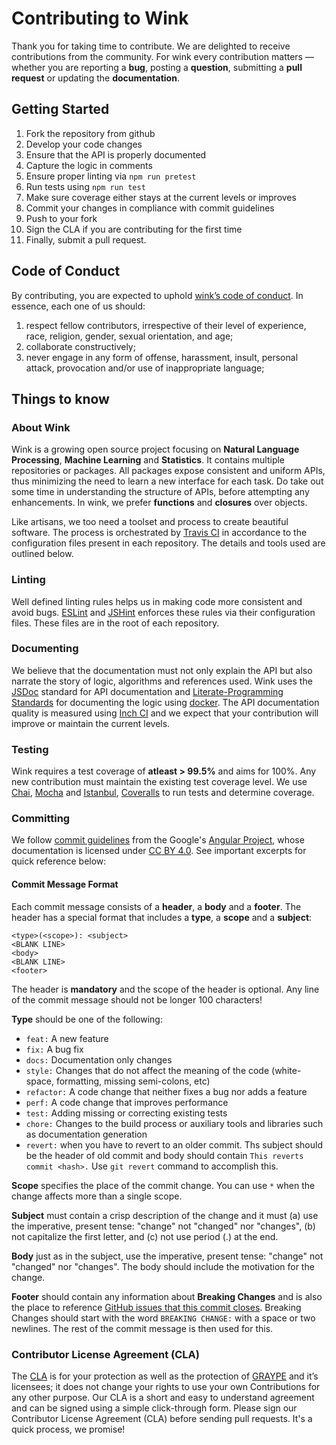 # Contributing to Wink

Thank you for taking time to contribute. We are delighted to receive contributions from the community. For wink every contribution matters — whether you are reporting a **bug**, posting a **question**, submitting a **pull request** or updating the **documentation**.

## Getting Started
1. Fork the repository from github
2. Develop your code changes
3. Ensure that the API is properly documented
4. Capture the logic in comments
4. Ensure proper linting via  `npm run pretest`
5. Run tests using `npm run test`
6. Make sure coverage either stays at the current levels or improves
7. Commit your changes in compliance with commit guidelines
8. Push to your fork
9. Sign the CLA if you are contributing for the first time
10. Finally, submit a pull request.


## Code of Conduct
By contributing, you are expected to uphold [wink’s code of conduct](CODE_OF_CONDUCT.md). In essence, each one of us should:

1. respect fellow contributors, irrespective of their level of experience, race, religion, gender, sexual orientation, and age;
2. collaborate constructively;
3. never engage in any form of offense, harassment,  insult, personal attack, provocation and/or use of inappropriate language;



## Things to know
### About Wink
Wink is a growing open source project focusing on **Natural Language Processing**, **Machine Learning** and **Statistics**. It contains multiple repositories or packages. All packages expose consistent and uniform APIs, thus minimizing the need to learn a new interface for each task. Do take out some time in understanding the structure of APIs, before attempting any enhancements. In wink, we prefer **functions** and **closures** over objects.

Like artisans, we too need a toolset and process to create beautiful software. The process is orchestrated by [Travis CI](https://travis-ci.org/) in accordance to the configuration files present in each repository. The details and tools used are outlined below.


### Linting
Well defined linting rules helps us in making code more consistent and avoid bugs. [ESLint](https://eslint.org) and [JSHint](http://jshint.com/) enforces these rules via their configuration files. These files are in the root of each repository.


### Documenting
We believe that the documentation must not only explain the API but also narrate the story of logic, algorithms and references used. Wink uses the [JSDoc](http://usejsdoc.org/) standard for API documentation and [Literate-Programming Standards](https://en.wikipedia.org/wiki/Literate_programming) for documenting the logic using [docker](http://jbt.github.io/docker/src/docker.js.html). The API documentation quality is measured using [Inch CI](https://inch-ci.org/) and we expect that your contribution will improve or maintain the current levels.

### Testing
Wink requires a test coverage of **atleast > 99.5%** and aims for 100%. Any new contribution must maintain the existing test coverage level. We use [Chai](http://chaijs.com/), [Mocha](https://mochajs.org/) and [Istanbul](https://inch-ci.org/), [Coveralls](https://coveralls.io/) to run tests and determine coverage.

### Committing
We follow [commit guidelines](https://github.com/angular/angular.js/blob/master/DEVELOPERS.md#commits) from the Google's [Angular Project](https://angular.io/), whose documentation is licensed under [CC BY 4.0](https://creativecommons.org/licenses/by/4.0/). See important excerpts for quick reference below:

#### Commit Message Format
Each commit message consists of a **header**, a **body** and a **footer**. The header has a special format that includes a **type**, a **scope** and a **subject**:

    <type>(<scope>): <subject>
    <BLANK LINE>
    <body>
    <BLANK LINE>
    <footer>

The header is **mandatory** and the scope of the header is optional. Any line of the commit message should not be longer 100 characters!

**Type** should be one of the following:

- `feat:` A new feature
- `fix:` A bug fix
- `docs:` Documentation only changes
- `style:` Changes that do not affect the meaning of the code (white-space, formatting, missing semi-colons, etc)
- `refactor:` A code change that neither fixes a bug nor adds a feature
- `perf:` A code change that improves performance
- `test:` Adding missing or correcting existing tests
- `chore:` Changes to the build process or auxiliary tools and libraries such as documentation generation
- `revert:` when you have to revert to an older commit. Ths subject should be the header of old  commit and body should contain `This reverts commit <hash>.` Use `git revert` command to accomplish this.

**Scope** specifies the  place of the commit change. You can use `*` when the change affects more than a single scope.

**Subject** must contain a crisp description of the change and it must (a) use the imperative, present tense: "change" not "changed" nor "changes", (b) not capitalize the first letter, and (c) not use period (.) at the end.

**Body** just as in the subject, use the imperative, present tense: "change" not "changed" nor "changes". The body should include the motivation for the change.

**Footer** should contain any information about **Breaking Changes** and is also the place to reference [GitHub issues that this commit closes](https://help.github.com/articles/closing-issues-via-commit-messages/). Breaking Changes should start with the word `BREAKING CHANGE:` with a space or two newlines. The rest of the commit message is then used for this.


### Contributor License Agreement (CLA)

The [CLA](https://gist.github.com/sanjayaksaxena/8b96d3d4f2be6cdc0f28a5839d5a5b2a) is for your protection as well as the protection of [GRAYPE](http://graype.in) and it’s licensees; it does not change your rights to use your own Contributions for any other purpose. Our CLA is a short and easy to understand agreement and can be signed using a simple click-through form.  Please sign our Contributor License Agreement (CLA) before sending pull requests. It's a quick process, we promise!
